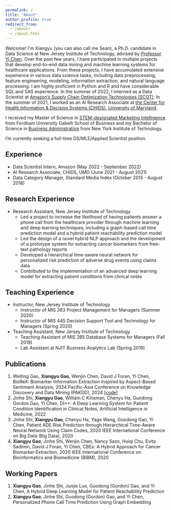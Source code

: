 ```yaml
---
permalink: /
title: "About"
author_profile: true
redirect_from: 
  - /about/
  - /about.html
---
```


Welcome! I'm Xiangyu (you can also call me Sean), a Ph.D. candidate in Data Science at New Jersey Institute of Technology, advised by [Professor Yi Chen](https://web.njit.edu/~ychen/). Over the past few years, I have participated in multiple projects that develop end-to-end data mining and machine learning systems for healthcare applications. From these projects, I have accumulated extensive experience in various data science tasks, including data preprocessing, feature engineering, modeling, information extraction, and natural language processing. I am highly proficient in Python and R and have considerable SQL and SAS experience. In the summer of 2022, I interned as a Data Scientist at [Amazon’s Supply Chain Optimization Technologies (SCOT)](https://www.amazon.science/tag/supply-chain-optimization-technologies). In the summer of 2021, I worked as an AI Research Associate at [the Center for Health Information & Decision Systems (CHIDS), University of Maryland](https://www.rhsmith.umd.edu/centers/chids).

I received my Master of Science in [STEM-designated Marketing Intelligence](https://www.fordham.edu/gabelli-school-of-business/academic-programs-and-admissions/graduate-programs/academic-programs/ms-programs/marketing-intel) from Fordham University Gabelli School of Business and my Bachelor of Science in [Business Administration](https://www.nyit.edu/degrees/international_business_bs) from New York Institute of Technology.

I’m currently seeking a full-time DS/MLE/Applied Scientist position.

Experience
------
- Data Scientist Intern, Amazon (May 2022 - September 2022)
- AI Research Associate, CHIDS, UMD (June 2021 - August 2021)
- Data Category Manager, Standard Media Index (October 2015 - August 2018)

Research Experience
------
- Research Assistant, New Jersey Institute of Technology
    - Led a project to increase the likelihood of having patients answer a phone call from the healthcare provider through machine learning and deep learning techniques, including a graph-based call time prediction model and a hybrid patient reachability prediction model
    - Led the design of a novel hybrid NLP approach and the development of a prototype system for extracting cancer biomarkers from free-text pathology reports
    - Developed a hierarchical time-aware neural network for personalized risk prediction of adverse drug events using claims data
    - Contributed to the implementation of an advanced deep learning model for extracting patient conditions from clinical notes

Teaching Experience
------
- Instructor, New Jersey Institute of Technology
    - Instructor of MIS 363 Project Management for Managers (Summer 2020)
    - Instructor of MIS 445 Decision Support Tool and Technology for Managers (Spring 2020)
- Teaching Assistant, New Jersey Institute of Technology
    - Teaching Assistant of MIS 385 Database Systems for Managers (Fall 2019)
    - Lab Assistant at NJIT Business Analytics Lab (Spring 2019)
 
Publications
------
1. Weiting Gao, **Xiangyu Gao**, Wenjin Chen, David J Foran, Yi Chen, BioReX: Biomarker Information Extraction Inspired by Aspect-Based Sentiment Analysis, 2024 Pacific-Asia Conference on Knowledge Discovery and Data Mining (PAKDD), 2024 [[code]](https://github.com/NJIT-AI-in-Healthcare/Pathology-Biomarker-Information-Extraction)
2. Jinhe Shi, **Xiangyu Gao**, William C Kinsman, Chenyu Ha, Guodong Gordon Gao, Yi Chen, DI++: A Deep Learning System for Patient Condition Identification in Clinical Notes, Artificial Intelligence in Medicine, 2022
3. Jinhe Shi, **Xiangyu Gao**, Chenyu Ha, Yage Wang, Guodong Gao, Yi Chen, Patient ADE Risk Prediction through Hierarchical Time-Aware Neural Network Using Claim Codes, 2020 IEEE International Conference on Big Data (Big Data), 2020
4. **Xiangyu Gao**, Jinhe Shi, Wenjin Chen, Nancy Sazo, Huiqi Chu, Evita Sadimin, David J Foran, Yi Chen, CBEx: A Hybrid Approach for Cancer Biomarker Extraction, 2020 IEEE International Conference on Bioinformatics and Biomedicine (BIBM), 2020

Working Papers
------
1. **Xiangyu Gao**, Jinhe Shi, Junjie Luo, Guodong (Gordon) Gao, and Yi Chen, A Hybrid Deep Learning Model for Patient Reachability Prediction
2. **Xiangyu Gao**, Jinhe Shi, Guodong (Gordon) Gao, and Yi Chen, Personalized Phone Call Time Prediction Using Graph Embedding
